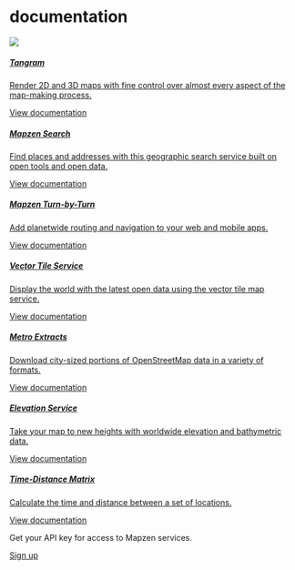 <div class="container" id="content">
	<div class="row headroom-large">
		<div class="col-xs-12 text-center">
			<h1 class="red-text">
				documentation 
			</h1>
		</div>
	</div>
	<div class="row">
		<div class="col-xs-12 text-center headroom-extra-large footroom-extra-large">
			<img class="red-compass" src="https://mapzen.com/resources/compass-red.png"> 
		</div>
	</div>
	<div class="row doc-hitboxes">
		<div class="col-sm-6 col-xs-12">
			<div class="doc-hitbox footroom-med">
				<a href="tangram/" title="Tangram documentation"> 
				<h5>
					Tangram
				</h5>
				<p>
					Render 2D and 3D maps with fine control over almost every aspect of the map-making process.
				</p>
				<span class="btn btn-transparent headroom-large">View documentation</span> </a> 
			</div>
		</div>
		<div class="col-sm-6 col-xs-12">
			<div class="doc-hitbox footroom-med">
				<a href="search/" title="Mapzen Search documentation"> 
				<h5>
					Mapzen Search
				</h5>
				<p>
					Find places and addresses with this geographic search service built on open tools and open data.
				</p>
				<span class="btn btn-transparent headroom-large">View documentation</span> </a> 
			</div>
		</div>
		<div class="col-sm-6 col-xs-12">
			<div class="doc-hitbox footroom-med">
				<a href="turn-by-turn/" title="Mapzen Turn-by-Turn documentation"> 
				<h5>
					Mapzen Turn-by-Turn
				</h5>
				<p>
					Add planetwide routing and navigation to your web and mobile apps.
				</p>
				<span class="btn btn-transparent headroom-large">View documentation</span> </a> 
			</div>
		</div>
		<div class="col-sm-6 col-xs-12">
			<div class="doc-hitbox footroom-med">
				<a href="vector-tiles/" title="Vector Tile Service documentation"> 
				<h5>
					Vector Tile Service
				</h5>
				<p>
					Display the world with the latest open data using the vector tile map service.
				</p>
				<span class="btn btn-transparent headroom-large">View documentation</span> </a> 
			</div>
		</div>
		<div class="col-sm-6 col-xs-12">
			<div class="doc-hitbox footroom-med">
				<a href="metro-extracts/" title="Metro Extracts documentation"> 
				<h5>
					Metro Extracts
				</h5>
				<p>
					Download city-sized portions of OpenStreetMap data in a variety of formats.
				</p>
				<span class="btn btn-transparent headroom-large">View documentation</span> </a> 
			</div>
		</div>
		<div class="col-sm-6 col-xs-12">
			<div class="doc-hitbox footroom-med">
				<a href="elevation/" title="Elevation Service documentation"> 
				<h5>
					Elevation Service
				</h5>
				<p>
					Take your map to new heights with worldwide elevation and bathymetric data.
				</p>
				<span class="btn btn-transparent headroom-large">View documentation</span> </a> 
			</div>
		</div>
		<div class="col-sm-6 col-xs-12">
			<div class="doc-hitbox footroom-med">
				<a href="matrix/" title="Time-Distance Matrix documentation"> 
				<h5>
					Time-Distance Matrix
				</h5>
				<p>
					Calculate the time and distance between a set of locations.
				</p>
				<span class="btn btn-transparent headroom-large">View documentation</span> </a> 
			</div>
		</div>
	</div>
	<div class="row">
		<div class="col-xs-12">
			<div class="cta-container">
				<div class="cta-text">
					<p>
						Get your API key for access to Mapzen services. 
					</p>
				</div>
				<div class="cta-btn">
					<a href="/developers/" class="btn btn-mapzen">Sign up</a> 
				</div>
			</div>
		</div>
	</div>
</div>
